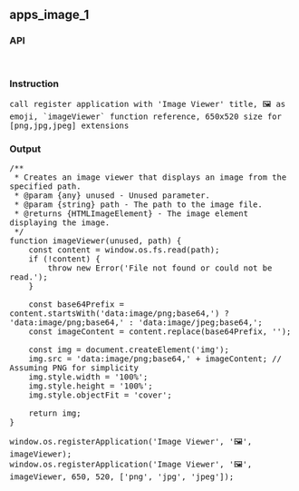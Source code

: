 ## apps_image_1
### API

<pre style='text-wrap: wrap'>

</pre>
### Instruction

<pre style='text-wrap: wrap'>
call register application with 'Image Viewer' title, 🖼️ as emoji, `imageViewer` function reference, 650x520 size for [png,jpg,jpeg] extensions
</pre>
### Output

<pre style='text-wrap: wrap'>
/**
 * Creates an image viewer that displays an image from the specified path.
 * @param {any} unused - Unused parameter.
 * @param {string} path - The path to the image file.
 * @returns {HTMLImageElement} - The image element displaying the image.
 */
function imageViewer(unused, path) {
    const content = window.os.fs.read(path);
    if (!content) {
        throw new Error('File not found or could not be read.');
    }

    const base64Prefix = content.startsWith('data:image/png;base64,') ? 'data:image/png;base64,' : 'data:image/jpeg;base64,';
    const imageContent = content.replace(base64Prefix, '');

    const img = document.createElement('img');
    img.src = 'data:image/png;base64,' + imageContent; // Assuming PNG for simplicity
    img.style.width = '100%';
    img.style.height = '100%';
    img.style.objectFit = 'cover';

    return img;
}

window.os.registerApplication('Image Viewer', '🖼️', imageViewer);
window.os.registerApplication('Image Viewer', '🖼️', imageViewer, 650, 520, ['png', 'jpg', 'jpeg']);

</pre>
